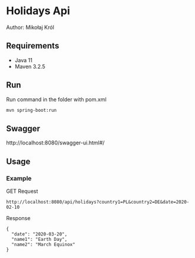 # Holidays Api
Author: Mikołaj Król

## Requirements
- Java 11
- Maven 3.2.5

## Run
Run command in the folder with pom.xml

```sh
mvn spring-boot:run
```

## Swagger

http://localhost:8080/swagger-ui.html#/

## Usage

### Example

GET Request 
```
http://localhost:8080/api/holidays?country1=PL&country2=DE&date=2020-02-10
```
Response 
```
{
  "date": "2020-03-20",
  "name1": "Earth Day",
  "name2": "March Equinox"
}
```
